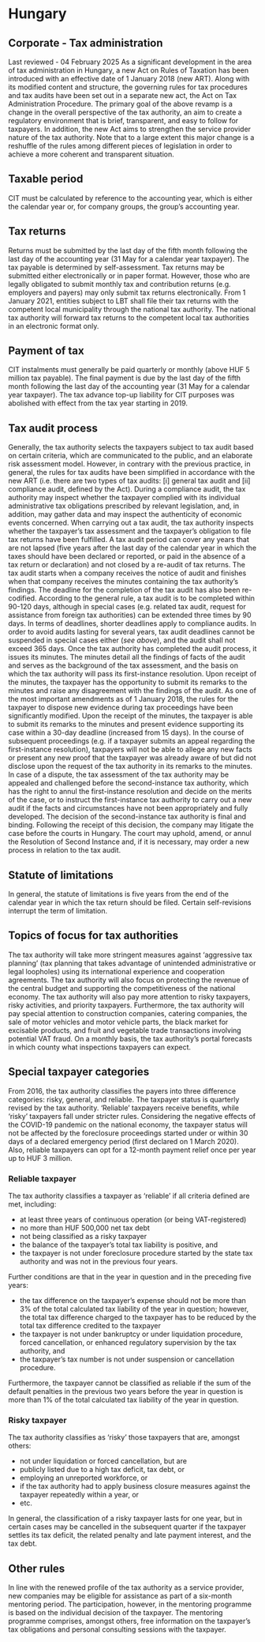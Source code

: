 # Hungary
## Corporate - Tax administration
Last reviewed - 04 February 2025
As a significant development in the area of tax administration in Hungary, a new Act on Rules of Taxation has been introduced with an effective date of 1 January 2018 (new ART). Along with its modified content and structure, the governing rules for tax procedures and tax audits have been set out in a separate new act, the Act on Tax Administration Procedure.
The primary goal of the above revamp is a change in the overall perspective of the tax authority, an aim to create a regulatory environment that is brief, transparent, and easy to follow for taxpayers. In addition, the new Act aims to strengthen the service provider nature of the tax authority. Note that to a large extent this major change is a reshuffle of the rules among different pieces of legislation in order to achieve a more coherent and transparent situation.
## Taxable period
CIT must be calculated by reference to the accounting year, which is either the calendar year or, for company groups, the group’s accounting year.
## Tax returns
Returns must be submitted by the last day of the fifth month following the last day of the accounting year (31 May for a calendar year taxpayer). The tax payable is determined by self-assessment.
Tax returns may be submitted either electronically or in paper format. However, those who are legally obligated to submit monthly tax and contribution returns (e.g. employers and payers) may only submit tax returns electronically.
From 1 January 2021, entities subject to LBT shall file their tax returns with the competent local municipality through the national tax authority. The national tax authority will forward tax returns to the competent local tax authorities in an electronic format only.
## Payment of tax
CIT instalments must generally be paid quarterly or monthly (above HUF 5 million tax payable). The final payment is due by the last day of the fifth month following the last day of the accounting year (31 May for a calendar year taxpayer).
The tax advance top-up liability for CIT purposes was abolished with effect from the tax year starting in 2019.
## Tax audit process
Generally, the tax authority selects the taxpayers subject to tax audit based on certain criteria, which are communicated to the public, and an elaborate risk assessment model. However, in contrary with the previous practice, in general, the rules for tax audits have been simplified in accordance with the new ART (i.e. there are two types of tax audits: [i] general tax audit and [ii] compliance audit, defined by the Act).
During a compliance audit, the tax authority may inspect whether the taxpayer complied with its individual administrative tax obligations prescribed by relevant legislation, and, in addition, may gather data and may inspect the authenticity of economic events concerned.
When carrying out a tax audit, the tax authority inspects whether the taxpayer’s tax assessment and the taxpayer’s obligation to file tax returns have been fulfilled.
A tax audit period can cover any years that are not lapsed (five years after the last day of the calendar year in which the taxes should have been declared or reported, or paid in the absence of a tax return or declaration) and not closed by a re-audit of tax returns. The tax audit starts when a company receives the notice of audit and finishes when that company receives the minutes containing the tax authority’s findings.
The deadline for the completion of the tax audit has also been re-codified. According to the general rule, a tax audit is to be completed within 90-120 days, although in special cases (e.g. related tax audit, request for assistance from foreign tax authorities) can be extended three times by 90 days. In terms of deadlines, shorter deadlines apply to compliance audits.
In order to avoid audits lasting for several years, tax audit deadlines cannot be suspended in special cases either (_see above_), and the audit shall not exceed 365 days.
Once the tax authority has completed the audit process, it issues its minutes. The minutes detail all the findings of facts of the audit and serves as the background of the tax assessment, and the basis on which the tax authority will pass its first-instance resolution. Upon receipt of the minutes, the taxpayer has the opportunity to submit its remarks to the minutes and raise any disagreement with the findings of the audit.
As one of the most important amendments as of 1 January 2018, the rules for the taxpayer to dispose new evidence during tax proceedings have been significantly modified. Upon the receipt of the minutes, the taxpayer is able to submit its remarks to the minutes and present evidence supporting its case within a 30-day deadline (increased from 15 days). In the course of subsequent proceedings (e.g. if a taxpayer submits an appeal regarding the first-instance resolution), taxpayers will not be able to allege any new facts or present any new proof that the taxpayer was already aware of but did not disclose upon the request of the tax authority in its remarks to the minutes.
In case of a dispute, the tax assessment of the tax authority may be appealed and challenged before the second-instance tax authority, which has the right to annul the first-instance resolution and decide on the merits of the case, or to instruct the first-instance tax authority to carry out a new audit if the facts and circumstances have not been appropriately and fully developed.
The decision of the second-instance tax authority is final and binding. Following the receipt of this decision, the company may litigate the case before the courts in Hungary. The court may uphold, amend, or annul the Resolution of Second Instance and, if it is necessary, may order a new process in relation to the tax audit.
## Statute of limitations
In general, the statute of limitations is five years from the end of the calendar year in which the tax return should be filed. Certain self-revisions interrupt the term of limitation.
## Topics of focus for tax authorities
The tax authority will take more stringent measures against ‘aggressive tax planning’ (tax planning that takes advantage of unintended administrative or legal loopholes) using its international experience and cooperation agreements. The tax authority will also focus on protecting the revenue of the central budget and supporting the competitiveness of the national economy.
The tax authority will also pay more attention to risky taxpayers, risky activities, and priority taxpayers. Furthermore, the tax authority will pay special attention to construction companies, catering companies, the sale of motor vehicles and motor vehicle parts, the black market for excisable products, and fruit and vegetable trade transactions involving potential VAT fraud.
On a monthly basis, the tax authority’s portal forecasts in which county what inspections taxpayers can expect.
## Special taxpayer categories
From 2016, the tax authority classifies the payers into three difference categories: risky, general, and reliable. The taxpayer status is quarterly revised by the tax authority. ‘Reliable’ taxpayers receive benefits, while ‘risky’ taxpayers fall under stricter rules.
Considering the negative effects of the COVID-19 pandemic on the national economy, the taxpayer status will not be affected by the foreclosure proceedings started under or within 30 days of a declared emergency period (first declared on 1 March 2020). Also, reliable taxpayers can opt for a 12-month payment relief once per year up to HUF 3 million.
### Reliable taxpayer
The tax authority classifies a taxpayer as ‘reliable’ if all criteria defined are met, including:
  * at least three years of continuous operation (or being VAT-registered)
  * no more than HUF 500,000 net tax debt
  * not being classified as a risky taxpayer
  * the balance of the taxpayer’s total tax liability is positive, and
  * the taxpayer is not under foreclosure procedure started by the state tax authority and was not in the previous four years. 


Further conditions are that in the year in question and in the preceding five years:
  * the tax difference on the taxpayer’s expense should not be more than 3% of the total calculated tax liability of the year in question; however, the total tax difference charged to the taxpayer has to be reduced by the total tax difference credited to the taxpayer
  * the taxpayer is not under bankruptcy or under liquidation procedure, forced cancellation, or enhanced regulatory supervision by the tax authority, and
  * the taxpayer’s tax number is not under suspension or cancellation procedure.


Furthermore, the taxpayer cannot be classified as reliable if the sum of the default penalties in the previous two years before the year in question is more than 1% of the total calculated tax liability of the year in question.
### Risky taxpayer
The tax authority classifies as ‘risky’ those taxpayers that are, amongst others:
  * not under liquidation or forced cancellation, but are
  * publicly listed due to a high tax deficit, tax debt, or
  * employing an unreported workforce, or
  * if the tax authority had to apply business closure measures against the taxpayer repeatedly within a year, or
  * etc.


In general, the classification of a risky taxpayer lasts for one year, but in certain cases may be cancelled in the subsequent quarter if the taxpayer settles its tax deficit, the related penalty and late payment interest, and the tax debt.
## Other rules
In line with the renewed profile of the tax authority as a service provider, new companies may be eligible for assistance as part of a six-month mentoring period. The participation, however, in the mentoring programme is based on the individual decision of the taxpayer. The mentoring programme comprises, amongst others, free information on the taxpayer’s tax obligations and personal consulting sessions with the taxpayer.
